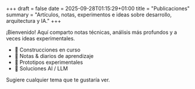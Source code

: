+++
draft = false
date = 2025-09-28T01:15:29+01:00
title = "Publicaciones"
summary = "Artículos, notas, experimentos e ideas sobre desarrollo, arquitectura y IA."
+++

¡Bienvenido! Aquí comparto notas técnicas, análisis más profundos y a veces ideas experimentales.

- 🚧 Construcciones en curso
- 📓 Notas & diarios de aprendizaje
- 🧪 Prototipos experimentales
- 🤖 Soluciones AI / LLM

Sugiere cualquier tema que te gustaría ver.
